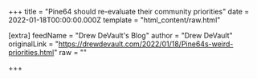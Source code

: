 
+++
title = "Pine64 should re-evaluate their community priorities"
date = 2022-01-18T00:00:00.000Z
template = "html_content/raw.html"

[extra]
feedName = "Drew DeVault's Blog"
author = "Drew DeVault"
originalLink = "https://drewdevault.com/2022/01/18/Pine64s-weird-priorities.html"
raw = ""

+++

